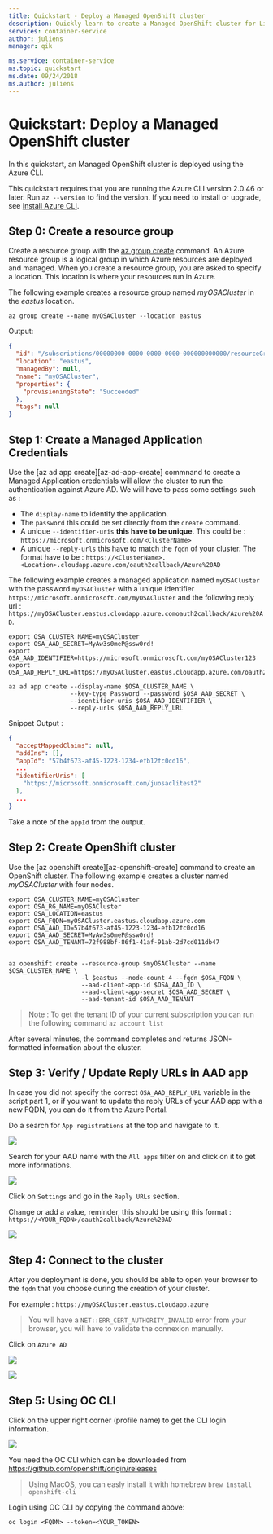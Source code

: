 ```yaml
---
title: Quickstart - Deploy a Managed OpenShift cluster
description: Quickly learn to create a Managed OpenShift cluster for Linux containers with the Azure CLI.
services: container-service
author: juliens
manager: qik

ms.service: container-service
ms.topic: quickstart
ms.date: 09/24/2018
ms.author: juliens
---
```


# Quickstart: Deploy a Managed OpenShift cluster

In this quickstart, an Managed OpenShift cluster is deployed using the Azure CLI.


This quickstart requires that you are running the Azure CLI version 2.0.46 or later. Run `az --version` to find the version. If you need to install or upgrade, see [Install Azure CLI][azure-cli-install].

## Step 0: Create a resource group

Create a resource group with the [az group create][az-group-create] command. An Azure resource group is a logical group in which Azure resources are deployed and managed. When you create a resource group, you are asked to specify a location. This location is where your resources run in Azure.

The following example creates a resource group named *myOSACluster* in the *eastus* location.

```azurecli-interactive
az group create --name myOSACluster --location eastus
```

Output:

```json
{
  "id": "/subscriptions/00000000-0000-0000-0000-000000000000/resourceGroups/myOSACluster",
  "location": "eastus",
  "managedBy": null,
  "name": "myOSACluster",
  "properties": {
    "provisioningState": "Succeeded"
  },
  "tags": null
}
```

## Step 1: Create a Managed Application Credentials

Use the [az ad app create][az-ad-app-create] commnand to create a Managed Application credentials will allow the cluster to run the authentication against Azure AD. We will have to pass some settings such as :
- The `display-name` to identify the application.
- The `password` this could be set directly from the `create` command.
- A unique `--identifier-uris` **this have to be unique**. This could be : `https://microsoft.onmicrosoft.com/<ClusterName>`
- A unique `--reply-urls` this have to match the `fqdn` of your cluster. The format have to be : `https://<ClusterName>.<Location>.cloudapp.azure.com/oauth2callback/Azure%20AD`

The following example creates a managed application named `myOSACluster` with the password `myOSACluster` with a unique identifier `https://microsoft.onmicrosoft.com/myOSACluster` and the following reply url : `https://myOSACluster.eastus.cloudapp.azure.comoauth2callback/Azure%20AD`.

```azurecli-interactive
export OSA_CLUSTER_NAME=myOSACluster
export OSA_AAD_SECRET=MyAw3s0meP@ssw0rd!
export OSA_AAD_IDENTIFIER=https://microsoft.onmicrosoft.com/myOSACluster123
export OSA_AAD_REPLY_URL=https://myOSACluster.eastus.cloudapp.azure.com/oauth2callback/Azure%20AD

az ad app create --display-name $OSA_CLUSTER_NAME \
                 --key-type Password --password $OSA_AAD_SECRET \
                 --identifier-uris $OSA_AAD_IDENTIFIER \
                 --reply-urls $OSA_AAD_REPLY_URL
```

Snippet Output :

```json
{
  "acceptMappedClaims": null,
  "addIns": [],
  "appId": "57b4f673-af45-1223-1234-efb12fc0cd16",
  ...
  "identifierUris": [
    "https://microsoft.onmicrosoft.com/juosaclitest2"
  ],
  ...
}
```

Take a note of the `appId` from the output.

## Step 2: Create OpenShift cluster

Use the [az openshift create][az-openshift-create] command to create an OpenShift cluster. 
The following example creates a cluster named *myOSACluster* with four nodes.

```azurecli-interactive
export OSA_CLUSTER_NAME=myOSACluster
export OSA_RG_NAME=myOSACluster
export OSA_LOCATION=eastus
export OSA_FQDN=myOSACluster.eastus.cloudapp.azure.com
export OSA_AAD_ID=57b4f673-af45-1223-1234-efb12fc0cd16
export OSA_AAD_SECRET=MyAw3s0meP@ssw0rd!
export OSA_AAD_TENANT=72f988bf-86f1-41af-91ab-2d7cd011db47


az openshift create --resource-group $myOSACluster --name $OSA_CLUSTER_NAME \
                    -l $eastus --node-count 4 --fqdn $OSA_FQDN \
                    --aad-client-app-id $OSA_AAD_ID \ 
                    --aad-client-app-secret $OSA_AAD_SECRET \
                    --aad-tenant-id $OSA_AAD_TENANT
```

> Note : To get the tenant ID of your current subscription you can run the following command `az account list`

After several minutes, the command completes and returns JSON-formatted information about the cluster.

## Step 3: Verify / Update Reply URLs in AAD app

In case you did not specify the correct `OSA_AAD_REPLY_URL` variable in the script part 1, or if you want to update the reply URLs of your AAD app with a new FQDN, you can do it from the Azure Portal. 

Do a search for `App registrations` at the top and navigate to it.

![](./medias/OSA_APP_Portal.png)

Search for your AAD name with the `All apps` filter on and click on it to get more informations.

![](./medias/OSA_APP_Infos.png)

Click on `Settings` and go in the `Reply URLs` section. 

Change or add a value, reminder, this should be using this format : `https://<YOUR_FQDN>/oauth2callback/Azure%20AD`

![](./medias/OSA_ReplyURL.png)

## Step 4: Connect to the cluster

After you deployment is done, you should be able to open your browser to the `fqdn` that you choose during the creation of your cluster.

For example : `https://myOSACluster.eastus.cloudapp.azure`

> You will have a `NET::ERR_CERT_AUTHORITY_INVALID` error from your browser, you will have to validate the connexion manually.

Click on `Azure AD`

![](./medias/OSA_Auth.png)

![](./medias/OSA_Console.png)

## Step 5: Using OC CLI
Click on the upper right corner (profile name) to get the CLI login information. 

![](./medias/OSA_CLI.png)

You need the OC CLI which can be downloaded from https://github.com/openshift/origin/releases

> Using MacOS, you can easly install it with homebrew `brew install openshift-cli
`
 
Login using OC CLI by copying the command above:
```
oc login <FQDN> --token=<YOUR_TOKEN>
```


<!-- LINKS - external -->
[OpenShift CLI]: https://github.com/openshift/origin/releases

<!-- LINKS - internal -->
[az-group-create]: /cli/azure/group#az-group-create
[az-group-delete]: /cli/azure/group#az-group-delete
[azure-cli-install]: /cli/azure/install-azure-cli
[azure-portal]: https://portal.azure.com